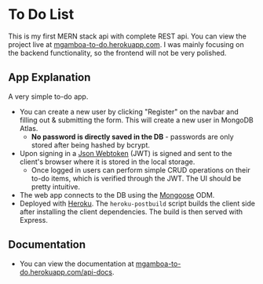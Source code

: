 # To Do List

This is my first MERN stack api with complete REST api. You can view the project live at [mgamboa-to-do.herokuapp.com](https://mgamboa-to-do.herokuapp.com/). I was mainly focusing on the backend functionality, so the frontend will not be very polished.

## App Explanation

A very simple to-do app.

- You can create a new user by clicking "Register" on the navbar and filling out & submitting the form. This will create a new user in MongoDB Atlas.
  - **No password is directly saved in the DB** - passwords are only stored after being hashed by bcrypt.
- Upon signing in a [Json Webtoken](https://www.npmjs.com/package/jsonwebtoken) (JWT) is signed and sent to the client's browser where it is stored in the local storage.
  - Once logged in users can perform simple CRUD operations on their to-do items, which is verified through the JWT. The UI should be pretty intuitive.
- The web app connects to the DB using the [Mongoose](https://www.npmjs.com/package/mongoose) ODM.
- Deployed with [Heroku](https://heroku.com/). The `heroku-postbuild` script builds the client side after installing the client dependencies. The build is then served with Express.

## Documentation

- You can view the documentation at [mgamboa-to-do.herokuapp.com/api-docs](https://mgamboa-to-do.herokuapp.com/api-docs).
